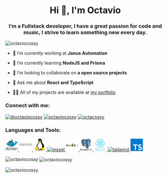 <h1 align="center">Hi 👋, I'm Octavio</h1>
<h3 align="center">I’m a Fullstack developer, I have a great passion for code and music, I strive to learn something new every day.</h3>

<p align="left"> <img src="https://komarev.com/ghpvc/?username=octaviocossy&label=Profile%20views&color=0e75b6&style=flat" alt="octaviocossy" /> </p>

- 🤝 I’m currently working at **Janus Automation**

- 🌱 I’m currently learning **NodeJS and Prisma**

- 👯 I’m looking to collaborate on **a open source projects**

- 💬 Ask me about **React and TypeScript**

- 👨‍💻 All of my projects are available at [my portfolio](https://octaviocossytorquati.vercel.app/)

<h3 align="left">Connect with me:</h3>
<p align="left">
<a href="https://twitter.com/@octaviocossy" target="blank"><img align="center" src="https://raw.githubusercontent.com/rahuldkjain/github-profile-readme-generator/master/src/images/icons/Social/twitter.svg" alt="@octaviocossy" height="30" width="40" /></a>
<a href="https://linkedin.com/in/octaviocossy" target="blank"><img align="center" src="https://raw.githubusercontent.com/rahuldkjain/github-profile-readme-generator/master/src/images/icons/Social/linked-in-alt.svg" alt="octaviocossy" height="30" width="40" /></a>
<a href="https://instagram.com/octacossy" target="blank"><img align="center" src="https://raw.githubusercontent.com/rahuldkjain/github-profile-readme-generator/master/src/images/icons/Social/instagram.svg" alt="octacossy" height="30" width="40" /></a>
</p>

<h3 align="left">Languages and Tools:</h3>
<p align="left"> <a href="https://www.docker.com/" target="_blank" rel="noreferrer"> <img src="https://raw.githubusercontent.com/devicons/devicon/master/icons/docker/docker-original-wordmark.svg" alt="docker" width="40" height="40"/> </a> <a href="https://expressjs.com" target="_blank" rel="noreferrer"> <img src="https://raw.githubusercontent.com/devicons/devicon/master/icons/express/express-original-wordmark.svg" alt="express" width="40" height="40"/> </a> <a href="https://www.linux.org/" target="_blank" rel="noreferrer"> <img src="https://raw.githubusercontent.com/devicons/devicon/master/icons/linux/linux-original.svg" alt="linux" width="40" height="40"/> </a> <a href="https://www.microsoft.com/en-us/sql-server" target="_blank" rel="noreferrer"> <img src="https://www.svgrepo.com/show/303229/microsoft-sql-server-logo.svg" alt="mssql" width="40" height="40"/> </a> <a href="https://nodejs.org" target="_blank" rel="noreferrer"> <img src="https://raw.githubusercontent.com/devicons/devicon/master/icons/nodejs/nodejs-original-wordmark.svg" alt="nodejs" width="40" height="40"/> </a> <a href="https://www.postgresql.org" target="_blank" rel="noreferrer"> <img src="https://raw.githubusercontent.com/devicons/devicon/master/icons/postgresql/postgresql-original-wordmark.svg" alt="postgresql" width="40" height="40"/> </a> <a href="https://reactjs.org/" target="_blank" rel="noreferrer"> <img src="https://raw.githubusercontent.com/devicons/devicon/master/icons/react/react-original-wordmark.svg" alt="react" width="40" height="40"/> </a> <a href="https://tailwindcss.com/" target="_blank" rel="noreferrer"> <img src="https://www.vectorlogo.zone/logos/tailwindcss/tailwindcss-icon.svg" alt="tailwind" width="40" height="40"/> </a> <a href="https://www.typescriptlang.org/" target="_blank" rel="noreferrer"> <img src="https://raw.githubusercontent.com/devicons/devicon/master/icons/typescript/typescript-original.svg" alt="typescript" width="40" height="40"/> </a> </p>

<p><img align="left" src="https://github-readme-stats.vercel.app/api/top-langs?username=octaviocossy&show_icons=true&locale=en&layout=compact" alt="octaviocossy" /></p>

<p>&nbsp;<img align="center" src="https://github-readme-stats.vercel.app/api?username=octaviocossy&show_icons=true&locale=en" alt="octaviocossy" /></p>

<p><img align="center" src="https://github-readme-streak-stats.herokuapp.com/?user=octaviocossy&theme=default" alt="octaviocossy" /></p>
